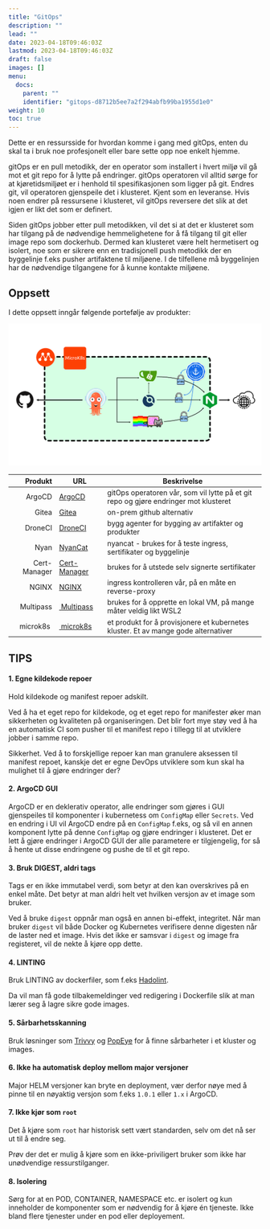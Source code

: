 ```yaml
---
title: "GitOps"
description: ""
lead: ""
date: 2023-04-18T09:46:03Z
lastmod: 2023-04-18T09:46:03Z
draft: false
images: []
menu:
  docs:
    parent: ""
    identifier: "gitops-d8712b5ee7a2f294abfb99ba1955d1e0"
weight: 10
toc: true
---
```



Dette er en ressursside for hvordan komme i gang med gitOps, enten du skal ta i bruk noe profesjonelt eller bare sette opp noe enkelt hjemme.

gitOps er en pull metodikk, der en operator som installert i hvert miljø vil gå mot et git repo for å lytte på endringer. gitOps operatoren vil alltid sørge for at kjøretidsmiljøet er i henhold til spesifikasjonen som ligger på git. Endres git, vil operatoren gjenspeile det i klusteret. Kjent som en leveranse. Hvis noen endrer på ressursene i klusteret, vil gitOps reversere det slik at det igjen er likt det som er definert.

Siden gitOps jobber etter pull metodikken, vil det si at det er klusteret som har tilgang på de nødvendige hemmelighetene for å få tilgang til git eller image repo som dockerhub. Dermed kan klusteret være helt hermetisert og isolert, noe som er sikrere enn en tradisjonell push metodikk der en byggelinje f.eks pusher artifaktene til miljøene. I de tilfellene må byggelinjen har de nødvendige tilgangene for å kunne kontakte miljøene.

## Oppsett
I dette oppsett inngår følgende portefølje av produkter:

![Oversikt over alle produktene i løsningen](gitops-intro-overview.png)

Produkt | URL | Beskrivelse
---:|---|---
ArgoCD | [ArgoCD](https://argo-cd.readthedocs.io/en/stable/) | gitOps operatoren vår, som vil lytte på et git repo og gjøre endringer mot klusteret
Gitea | [Gitea](https://gitea.io/en-us/) | on-prem github alternativ
DroneCI | [DroneCI](https://www.drone.io) | bygg agenter for bygging av artifakter og produkter
Nyan | [NyanCat](https://github.com/cristurm/nyan-cat) | nyancat - brukes for å teste ingress, sertifikater og byggelinje
Cert-Manager | [Cert-Manager](https://cert-manager.io) | brukes for å utstede selv signerte sertifikater
NGINX | [NGINX](https://www.nginx.com) | ingress kontrolleren vår, på en måte en reverse-proxy
Multipass |[ Multipass](http://multipass.run) | brukes for å opprette en lokal VM, på mange måter veldig likt WSL2
microk8s |[ microk8s](http://microk8s.io) | et produkt for å provisjonere et kubernetes kluster. Et av mange gode alternativer

## TIPS

#### 1. Egne kildekode repoer
Hold kildekode og manifest repoer adskilt.

Ved å ha et eget repo for kildekode, og et eget repo for manifester øker man sikkerheten og kvaliteten på organiseringen. Det blir fort mye støy ved å ha en automatisk CI som pusher til et manifest repo i tillegg til at utviklere jobber i samme repo.

Sikkerhet. Ved å to forskjellige repoer kan man granulere aksessen til manifest repoet, kanskje det er egne DevOps utviklere som kun skal ha mulighet til å gjøre endringer der?

#### 2. ArgoCD GUI

ArgoCD er en deklerativ operator, alle endringer som gjøres i GUI gjenspeiles til komponenter i kubernetess om `ConfigMap` eller `Secrets`. Ved en endring i UI vil ArgoCD endre på en `ConfigMap` f.eks, og så vil en annen komponent lytte på denne `ConfigMap` og gjøre endringer i klusteret.
Det er lett å gjøre endringer i ArgoCD GUI der alle parametere er tilgjengelig, for så å hente ut disse endringene og pushe de til et git repo.

#### 3. Bruk DIGEST, aldri tags

Tags er en ikke immutabel verdi, som betyr at den kan overskrives på en enkel måte. Det betyr at man aldri helt vet hvilken versjon av et image som bruker.

Ved å bruke `digest` oppnår man også en annen bi-effekt, integritet. Når man bruker `digest` vil både Docker og Kubernetes verifisere denne digesten når de laster ned et image. Hvis det ikke er samsvar i `digest` og image fra registeret, vil de nekte å kjøre opp dette.

#### 4. LINTING

Bruk LINTING av dockerfiler, som f.eks [Hadolint](https://github.com/hadolint/hadolint).

Da vil man få gode tilbakemeldinger ved redigering i Dockerfile slik at man lærer seg å lagre sikre gode images.

#### 5. Sårbarhetsskanning

Bruk løsninger som [Trivvy](https://github.com/aquasecurity/trivy) og [PopEye](https://popeyecli.io/) for å finne sårbarheter i et kluster og images.

#### 6. Ikke ha automatisk deploy mellom major versjoner

Major HELM versjoner kan bryte en deployment, vær derfor nøye med å pinne til en nøyaktig versjon som f.eks `1.0.1` eller `1.x` i ArgoCD.

#### 7. Ikke kjør som `root`

Det å kjøre som `root` har historisk sett vært standarden, selv om det nå ser ut til å endre seg.

Prøv der det er mulig å kjøre som en ikke-priviligert bruker som ikke har unødvendige ressurstilganger.

#### 8. Isolering

Sørg for at en POD, CONTAINER, NAMESPACE etc. er isolert og kun inneholder de komponenter som er nødvendig for å kjøre én tjeneste. Ikke bland flere tjenester under en pod eller deployement.

